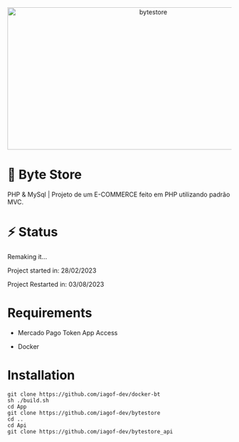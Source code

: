 
<div align="center">
<img src="https://socialify.git.ci/iagof-dev/bytestore/image?description=1&font=Inter&language=1&name=1&pattern=Solid&theme=Auto" alt="bytestore" width="640" height="320" />
</div>

# 🛒 Byte Store
PHP & MySql | Projeto de um E-COMMERCE feito em PHP utilizando padrão MVC.

# ⚡ Status
Remaking it...

Project started in: 28/02/2023

Project Restarted in: 03/08/2023

# Requirements

- Mercado Pago Token App Access

- Docker


# Installation

```
git clone https://github.com/iagof-dev/docker-bt
sh ./build.sh
cd App
git clone https://github.com/iagof-dev/bytestore
cd ..
cd Api
git clone https://github.com/iagof-dev/bytestore_api
```
